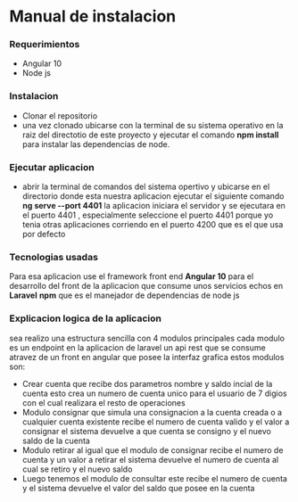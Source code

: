 <h1>Manual de instalacion</h1>

<h3>Requerimientos</h3>

<ul>
    <li>Angular 10</li>
    <li>Node js</li>
</ul>

<h3>Instalacion</h3>
<ul>
    <li>Clonar el repositorio </li>
    <li>una vez clonado ubicarse con la terminal de su sistema operativo  en la raiz del directotio de este proyecto y ejecutar el comando <b>npm install</b> para instalar las dependencias de node.</li>
</ul>

<h3>Ejecutar aplicacion</h3>

<ul>
    <li>
        abrir la terminal de comandos del sistema opertivo y ubicarse en el directorio donde esta nuestra aplicacion
        ejecutar el siguiente comando <b>ng serve --port 4401</b>
        la aplicacion iniciara el servidor y se ejecutara en el puerto 4401  , especialmente seleccione el puerto 4401 porque yo tenia otras aplicaciones corriendo en el puerto 4200 que es el que usa por defecto
    </li>

</ul>


<h3>Tecnologias usadas</h3>

<p>
    Para esa aplicacion use el framework front end <b>Angular 10</b> para el desarrollo del front de la aplicacion que consume unos servicios echos en <b>Laravel</b>
    <b>npm</b> que es el manejador de dependencias de node js
</p>

<h3>Explicacion logica de la aplicacion</h3>
<p>
    sea realizo una estructura sencilla con 4 modulos principales cada modulo es un endpoint en la aplicacion de laravel un api rest que se consume atravez de un front en angular que posee la interfaz grafica
    estos modulos son:
    <ul>
        <li>Crear cuenta que recibe dos parametros nombre y saldo incial de la cuenta esto crea un numero de cuenta unico para el usuario de 7 digios con el cual realizara el resto de operaciones</li>
        <li>Modulo consignar que simula una consignacion a la cuenta creada o a cualquier cuenta existente recibe el numero de cuenta valido y el valor a consignar el sistema devuelve a que cuenta se consigno y el nuevo saldo de la cuenta</li>
        <li>Modulo retirar al igual que el modulo de consignar recibe el numero de cuenta y un valor a retirar el sistema devuelve el numero de cuenta al cual se retiro y el nuevo saldo</li>
        <li>Luego tenemos el modulo de consultar este recibe el numero de cuenta y el sistema devuelve el valor del saldo que posee en la cuenta</li>
    </ul>
</p>
